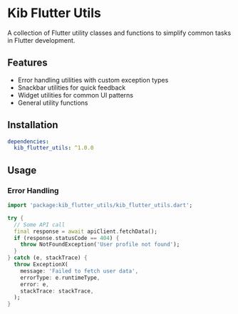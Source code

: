 # Kib Flutter Utils

A collection of Flutter utility classes and functions to simplify common tasks in Flutter development.

## Features

- Error handling utilities with custom exception types
- Snackbar utilities for quick feedback
- Widget utilities for common UI patterns
- General utility functions

## Installation

```yaml
dependencies:
  kib_flutter_utils: ^1.0.0
```

## Usage

### Error Handling

```dart
import 'package:kib_flutter_utils/kib_flutter_utils.dart';

try {
  // Some API call
  final response = await apiClient.fetchData();
  if (response.statusCode == 404) {
    throw NotFoundException('User profile not found');
  }
} catch (e, stackTrace) {
  throw ExceptionX(
    message: 'Failed to fetch user data',
    errorType: e.runtimeType,
    error: e,
    stackTrace: stackTrace,
  );
}
```

